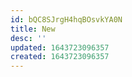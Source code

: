 ```yaml
---
id: bQC8SJrgH4hqBOsvkYA0N
title: New
desc: ''
updated: 1643723096357
created: 1643723096357
---
```


